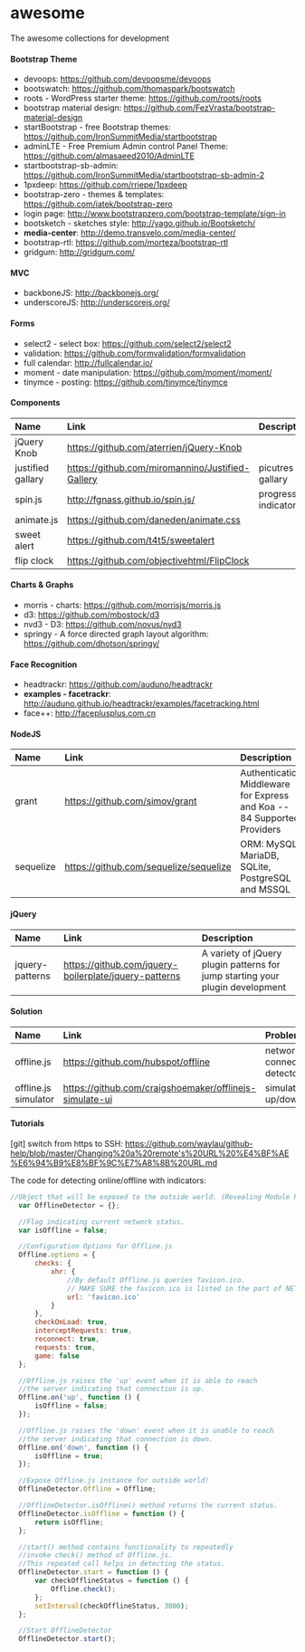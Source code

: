 # awesome
The awesome collections for development

#### Bootstrap Theme
* devoops: https://github.com/devoopsme/devoops
* bootswatch: https://github.com/thomaspark/bootswatch
* roots - WordPress starter theme: https://github.com/roots/roots
* bootstrap material design: https://github.com/FezVrasta/bootstrap-material-design
* startBootstrap - free Bootstrap themes: https://github.com/IronSummitMedia/startbootstrap
* adminLTE - Free Premium Admin control Panel Theme: https://github.com/almasaeed2010/AdminLTE
* startbootstrap-sb-admin: https://github.com/IronSummitMedia/startbootstrap-sb-admin-2
* 1pxdeep: https://github.com/rriepe/1pxdeep
* bootstrap-zero - themes & templates: https://github.com/iatek/bootstrap-zero
* login page: http://www.bootstrapzero.com/bootstrap-template/sign-in
* bootsketch - sketches style: http://yago.github.io/Bootsketch/
* __media-center__: http://demo.transvelo.com/media-center/
* bootstrap-rtl: https://github.com/morteza/bootstrap-rtl
* gridgum: http://gridgum.com/

#### MVC
* backboneJS: http://backbonejs.org/
* underscoreJS: http://underscorejs.org/

#### Forms
* select2 - select box: https://github.com/select2/select2
* validation: https://github.com/formvalidation/formvalidation
* full calendar: http://fullcalendar.io/
* moment - date manipulation: https://github.com/moment/moment/
* tinymce - posting: https://github.com/tinymce/tinymce

#### Components
|Name             |Link                                     |Description|
|:--------------- | :---------------------------------------|:--------  |
|jQuery Knob      |https://github.com/aterrien/jQuery-Knob  |  |
|justified gallary|https://github.com/miromannino/Justified-Gallery | picutres gallary|
|spin.js          |http://fgnass.github.io/spin.js/|progress indicator|
|animate.js       |https://github.com/daneden/animate.css| 
|sweet alert      |https://github.com/t4t5/sweetalert||
|flip clock       |https://github.com/objectivehtml/FlipClock||

#### Charts & Graphs
* morris - charts: https://github.com/morrisjs/morris.js
* d3: https://github.com/mbostock/d3
* nvd3 - D3: https://github.com/novus/nvd3
* springy - A force directed graph layout algorithm: https://github.com/dhotson/springy/

#### Face Recognition
* headtrackr: https://github.com/auduno/headtrackr
* __examples - facetrackr__: http://auduno.github.io/headtrackr/examples/facetracking.html
* face++: http://faceplusplus.com.cn

#### NodeJS
|Name     |Link                                     |Description|
|:------- | :---------------------------------------|:--------  |
|grant    |https://github.com/simov/grant           |Authentication Middleware for Express and Koa -- 84 Supported Providers|
|sequelize|https://github.com/sequelize/sequelize|ORM: MySQL, MariaDB, SQLite, PostgreSQL and MSSQL|

#### jQuery
|Name     |Link                                     |Description|
|:------- | :---------------------------------------|:--------  |
|jquery-patterns|https://github.com/jquery-boilerplate/jquery-patterns|A variety of jQuery plugin patterns for jump starting your plugin development|

#### Solution
|Name     |Link                                     |Problem|
|:------- | :---------------------------------------|:--------  |
|offline.js|https://github.com/hubspot/offline  |network connection/disconnection detector|
|offline.js simulator|https://github.com/craigshoemaker/offlinejs-simulate-ui  |simulate the connection up/down with a radio|

#### Tutorials
[git] switch from https to SSH: https://github.com/waylau/github-help/blob/master/Changing%20a%20remote's%20URL%20%E4%BF%AE%E6%94%B9%E8%BF%9C%E7%A8%8B%20URL.md

The code for detecting online/offline with indicators:
```Javascript
//Object that will be exposed to the outside world. (Revealing Module Pattern)
  var OfflineDetector = {};

  //Flag indicating current network status.
  var isOffline = false;

  //Configuration Options for Offline.js
  Offline.options = {
      checks: {
          xhr: {
              //By default Offline.js queries favicon.ico.
              // MAKE SURE the favicon.ico is listed in the part of NETWORK in chessboard.appcache
              url: 'favicon.ico'
          }
      },
      checkOnLoad: true,
      interceptRequests: true,
      reconnect: true,
      requests: true,
      game: false
  };

  //Offline.js raises the 'up' event when it is able to reach
  //the server indicating that connection is up.
  Offline.on('up', function () {
      isOffline = false;
  });

  //Offline.js raises the 'down' event when it is unable to reach
  //the server indicating that connection is down.
  Offline.on('down', function () {
      isOffline = true;
  });

  //Expose Offline.js instance for outside world!
  OfflineDetector.Offline = Offline;

  //OfflineDetector.isOffline() method returns the current status.
  OfflineDetector.isOffline = function () {
      return isOffline;
  };

  //start() method contains functionality to repeatedly
  //invoke check() method of Offline.js.
  //This repeated call helps in detecting the status.
  OfflineDetector.start = function () {
      var checkOfflineStatus = function () {
          Offline.check();
      };
      setInterval(checkOfflineStatus, 3000);
  };

  //Start OfflineDetector
  OfflineDetector.start();
```
